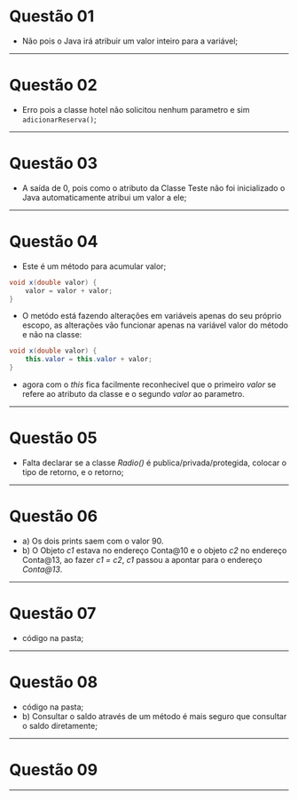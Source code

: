 # Questão 01
 - Não pois o Java irá atribuir um valor inteiro para a variável;
---
# Questão 02
- Erro pois a classe hotel não solicitou nenhum parametro e sim `adicionarReserva()`;
---
# Questão 03
- A saída de 0, pois como o atributo da Classe Teste não foi inicializado o Java automaticamente atribui um valor a ele;
---
# Questão 04
- Este é um método para acumular valor;
```Java
void x(double valor) {
    valor = valor + valor;
}
```
- O metódo está fazendo alterações em variáveis apenas do seu próprio escopo, as alterações vão funcionar apenas na variável valor do método e não na classe:
```Java
void x(double valor) {
    this.valor = this.valor + valor;
}
```
- agora com o *this* fica facilmente reconhecivel que o primeiro *valor* se refere ao atributo da classe e o segundo *valor* ao parametro.
---
# Questão 05
- Falta declarar se a classe *Radio()* é publica/privada/protegida, colocar o tipo de retorno, e o retorno;
---
# Questão 06
- a) Os dois prints saem com o valor 90. 
- b) O Objeto *c1* estava no endereço Conta@10 e o objeto *c2* no endereço Conta@13, ao fazer *c1 = c2*, *c1* passou a apontar para o endereço *Conta@13*.
---
# Questão 07
- código na pasta;
---
# Questão 08
- código na pasta;
- b) Consultar o saldo através de um método é mais seguro que consultar o saldo diretamente;
---
# Questão 09
---
